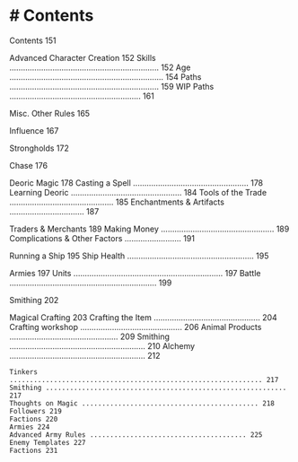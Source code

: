 # # Contents

Contents 151

Advanced Character Creation 152
Skills .................................................................. 152
Age .................................................................... 154
Paths .................................................................. 159
WIP Paths .......................................................... 161

Misc. Other Rules 165

Influence 167

Strongholds 172

Chase 176

Deoric Magic 178
Casting a Spell ................................................... 178
Learning Deoric ................................................. 184
Tools of the Trade .............................................. 185
Enchantments & Artifacts ................................. 187

Traders & Merchants 189
Making Money .................................................. 189
Complications & Other Factors ......................... 191

Running a Ship 195
Ship Health ........................................................ 195

Armies 197
Units .................................................................. 197
Battle ................................................................. 199

Smithing 202

Magical Crafting 203
Crafting the Item ............................................... 204
Crafting workshop ............................................. 206
Animal Products ................................................ 209
Smithing ............................................................ 210
Alchemy ............................................................ 212

```
Tinkers ............................................................... 217
Smithing ............................................................ 217
Thoughts on Magic ............................................ 218
Followers 219
Factions 220
Armies 224
Advanced Army Rules ....................................... 225
Enemy Templates 227
Factions 231
```
